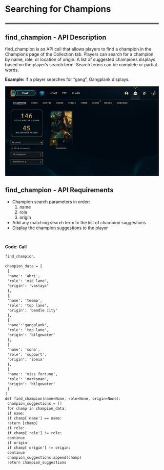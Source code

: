 # Searching for Champions <hr style="border:2px solid gray"> </hr>
## find_champion - API Description
find_champion is an API call that allows players to find a champion in the Champions page of the Collection tab. Players can search for a champion by name, role, or location of origin. A list of suggested champions displays based on the player’s search term. Search terms can be complete or partial words.

**Example:** If a player searches for “gang”, Gangplank displays.

![Gangplank search](images/Collection_Champions_Search.png)
<br>

## find_champion - API Requirements
- Champion search parameters in order:
  1. name
  2. role
  3. origin
- Add any matching search term to the list of champion suggestions
- Display the champion suggestions to the player

<br>

**Code:**
**Call**

```
find_champion.

champion_data = [
 {
 'name': 'ahri',
 'role': 'mid lane',
 'origin': 'vastaya'
 },
 {
 'name': 'teemo',
 'role': 'top lane',
 'origin': 'bandle city'
 },
 {
 'name':'gangplank',
 'role': 'top lane',
 'origin': 'bilgewater'
 },
 {
 'name': 'sona',
 'role': 'support',
 'origin': 'ionia'
 },
 {
 'name': 'miss fortune',
 'role': 'marksman',
 'origin': 'bilgewater'
 }
]
def find_champion(name=None, role=None, origin=None):
 champion_suggestions = []
 for champ in champion_data:
 if name:
 if champ['name'] == name:
 return [champ]
 if role:
 if champ['role'] != role:
 continue
 if origin:
 if champ['origin'] != origin:
 continue
 champion_suggestions.append(champ)
 return champion_suggestions
